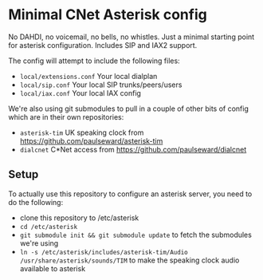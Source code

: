 # Minimal CNet Asterisk config

No DAHDI, no voicemail, no bells, no whistles.  Just a minimal starting point for asterisk configuration.  Includes SIP and IAX2 support.

The config will attempt to include the following files:
* `local/extensions.conf` Your local dialplan
* `local/sip.conf` Your local SIP trunks/peers/users
* `local/iax.conf` Your local IAX config

We're also using git submodules to pull in a couple of other bits of config which are in their own repositories:
* `asterisk-tim` UK speaking clock from https://github.com/paulseward/asterisk-tim
* `dialcnet` C*Net access from https://github.com/paulseward/dialcnet

## Setup
To actually use this repository to configure an asterisk server, you need to do the following:

* clone this repository to /etc/asterisk
* `cd /etc/asterisk` 
* `git submodule init && git submodule update` to fetch the submodules we're using
* `ln -s /etc/asterisk/includes/asterisk-tim/Audio /usr/share/asterisk/sounds/TIM` to make the speaking clock audio available to asterisk
